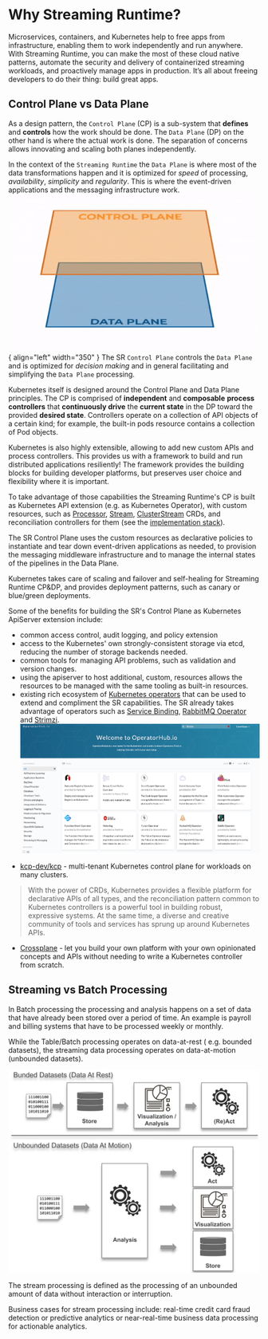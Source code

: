 # Why Streaming Runtime?

Microservices, containers, and Kubernetes help to free apps from infrastructure, enabling them to work independently and run anywhere. With Streaming Runtime, you can make the most of these cloud native patterns, automate the security and delivery of containerized streaming workloads, and proactively manage apps in production. It’s all about freeing developers to do their thing: build great apps.

## Control Plane vs Data Plane

As a design pattern, the `Control Plane` (CP) is a sub-system that __defines__ and __controls__ how the work should be done. 
The `Data Plane` (DP) on the other hand is where the actual work is done. 
The separation of concerns allows innovating and scaling both planes independently.

In the context of the `Streaming Runtime` the `Data Plane` is where most of the data transformations happen and it is optimized for *speed* of processing, *availability*, *simplicity* and *regularity*.  This is where the event-driven applications and the messaging infrastructure work.
![ControlPlane vs DataPlane](./cp-vs-dp.gif){ align="left" width="350" } 
The SR `Control Plane` controls the `Data Plane` and is optimized for *decision making* and in general facilitating and simplifying the `Data Plane` processing. 

Kubernetes itself is designed around the Control Plane and Data Plane principles. 
The CP is comprised of __independent__ and __composable__ __process controllers__ that __continuously drive__ the __current state__ in the DP toward the provided __desired state__. 
Controllers operate on a collection of API objects of a certain kind; for example, the built-in pods resource contains a collection of Pod objects.

Kubernetes is also highly extensible, allowing to add new custom APIs and process controllers. 
This provides us with a framework to build and run distributed applications resiliently! 
The framework provides the building blocks for building developer platforms, but preserves user choice and flexibility where it is important.

To take advantage of those capabilities the Streaming Runtime's CP is built as Kubernetes API extension (e.g. as Kubernetes Operator), with custom resources, such as [Processor](../architecture/processors/overview.md), [Stream](../architecture/streams/overview.md), [ClusterStream](../architecture/cluster-streams/overview.md) CRDs, and reconciliation controllers for them (see the [implementation stack](../sr-technical-stack.md#implementation-stack)).

The SR Control Plane uses the custom resources as declarative policies to instantiate and tear down event-driven applications as needed, to provision the messaging middleware infrastructure and to manage the internal states of the pipelines in the Data Plane.

Kubernetes takes care of scaling and failover and self-healing for Streaming Runtime CP&DP, and provides deployment patterns, such as canary or blue/green deployments. 

Some of the benefits for building the SR's Control Plane as Kubernetes ApiServer extension include:

- common access control, audit logging, and policy extension
- access to the Kubernetes' own strongly-consistent storage via etcd, reducing the number of storage backends needed.
- common tools for managing API problems, such as validation and version changes.
- using the apiserver to host additional, custom, resources allows the resources to be managed with the same tooling as built-in resources.
- existing rich ecosystem of [Kubernetes operators](https://operatorhub.io) that can be used to extend and compliment the SR capabilities. The SR already takes advantage of operators such as [Service Binding](https://servicebinding.io/), [RabbitMQ Operator](https://www.rabbitmq.com/kubernetes/operator/operator-overview.html) and [Strimzi](https://strimzi.io/).
![operator hub](./ooperator-hub.png)

* [kcp-dev/kcp](https://github.com/kcp-dev/kcp) - multi-tenant Kubernetes control plane for workloads on many clusters.
>With the power of CRDs, Kubernetes provides a flexible platform for declarative APIs of all types, and the reconciliation pattern common to Kubernetes controllers is a powerful tool in building robust, expressive systems.
>At the same time, a diverse and creative community of tools and services has sprung up around Kubernetes APIs.
* [Crossplane](https://crossplane.io/docs/v1.9/concepts/composition.html) - let you build your own platform with your own opinionated concepts and APIs without needing to write a Kubernetes controller from scratch.

## Streaming vs Batch Processing

In Batch processing the processing and analysis happens on a set of data that have already been stored over a period of time. An example is payroll and billing systems that have to be processed weekly or monthly. 

While the Table/Batch processing operates on data-at-rest ( e.g. bounded datasets), the streaming data processing operates on data-at-motion (unbounded datasets). 

![](./bounded-vs-unbounded-data.svg)

The stream processing is defined as the processing of an unbounded amount of data without interaction or interruption. 

Business cases for stream processing include: real-time credit card fraud detection or predictive analytics or near-real-time business data processing for actionable analytics.
